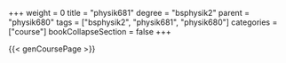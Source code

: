+++
weight = 0
title = "physik681"
degree = "bsphysik2"
parent = "physik680"
tags = ["bsphysik2", "physik681", "physik680"]
categories = ["course"]
bookCollapseSection = false
+++

{{< genCoursePage >}}
